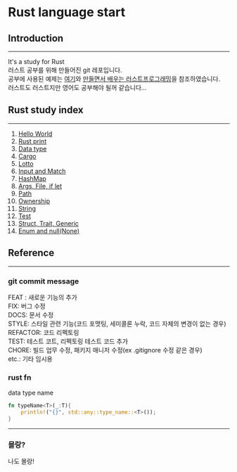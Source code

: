 # Rust language start

## Introduction
---------------
It's a study for Rust  
러스트 공부를 위해 만들어진 git 레포입니다.  
공부에 사용된 예제는 [여기](https://rinthel.github.io/rust-lang-book-ko/foreword.html)와 [만들면서 배우는 러스트프로그래밍](https://product.kyobobook.co.kr/detail/S000200551107)을  참조하였습니다.  
러스트도 러스트지만 영어도 공부해야 될꺼 같습니다...

## Rust study index
-------------------
1. [Hello World](/1.hello_world/)
1. [Rust print](/2.print/)
1. [Data type](/3.value_type/)
1. [Cargo](/4.Cargo/)
1. [Lotto](/5.Lotto/)
1. [Input and Match](/6.Input/)
1. [HashMap](/7.HashMap/)
1. [Args, File, if let](/8.Args/)
1. [Path](/9.Path/)
1. [Ownership](/10.Ownership/)
1. [String](/11.String/)
1. [Test](/12.Test/)
1. [Struct, Trait, Generic](/13.Strct_Trait_Generic_and_impl/)
1. [Enum and null(None)](/14.Enum/)

## Reference
-------------
### git commit message
FEAT : 새로운 기능의 추가  
FIX: 버그 수정  
DOCS: 문서 수정  
STYLE: 스타일 관련 기능(코드 포맷팅, 세미콜론 누락, 코드 자체의 변경이 없는 경우)  
REFACTOR: 코드 리펙토링  
TEST: 테스트 코트, 리펙토링 테스트 코드 추가  
CHORE: 빌드 업무 수정, 패키지 매니저 수정(ex .gitignore 수정 같은 경우)  
etc.: 기타 임시용

### rust fn
data type name
```rust
fn typeName<T>(_:T){
	println!("{}", std::any::type_name::<T>());
}
```
----------------
### 몰랑?
나도 몰랑!
